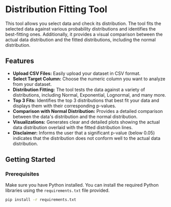 # Distribution Fitting Tool

This tool allows you select data and check its distribution. The tool fits the selected data against various probability distributions and identifies the best-fitting ones. Additionally, it provides a visual comparison between the actual data distribution and the fitted distributions, including the normal distribution.

## Features

- **Upload CSV Files:** Easily upload your dataset in CSV format.
- **Select Target Column:** Choose the numeric column you want to analyze from your dataset.
- **Distribution Fitting:** The tool tests the data against a variety of distributions, including Normal, Exponential, Lognormal, and many more.
- **Top 3 Fits:** Identifies the top 3 distributions that best fit your data and displays them with their corresponding p-values.
- **Comparison with Normal Distribution:** Provides a detailed comparison between the data's distribution and the normal distribution.
- **Visualizations:** Generates clear and detailed plots showing the actual data distribution overlaid with the fitted distribution lines.
- **Disclaimer:** Informs the user that a significant p-value (below 0.05) indicates that the distribution does not conform well to the actual data distribution.

## Getting Started

### Prerequisites

Make sure you have Python installed. You can install the required Python libraries using the `requirements.txt` file provided.

```bash
pip install -r requirements.txt
